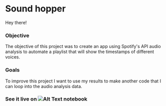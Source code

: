 # Sound hopper

Hey there!

### Objective
The objective of this project was to create an app using Spotify's API audio analysis to automate a playlist that will show the timestamps of different voices.

### Goals
To improve this project I want to use my results to make another code that I can loop into the audio analysis data.

### See it live on ![Alt Text](http://bestanimations.com/Earth&Space/Planets/jupiter-planet-animation-10.gif) notebook
